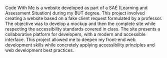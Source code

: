 Code With Me is a website developed as part of a SAÉ (Learning and Assessment Situation) during my BUT degree. This project involved creating a website based on a fake client request formulated by a professor. The objective was to develop a mockup and then the complete site while respecting the accessibility standards covered in class. The site presents a collaborative platform for developers, with a modern and accessible interface. This project allowed me to deepen my front-end web development skills while concretely applying accessibility principles and web development best practices.
